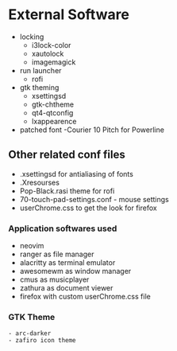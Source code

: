 # External Software
  - locking
    - i3lock-color 
    - xautolock
    - imagemagick
  - run launcher 
    - rofi
  - gtk theming
    - xsettingsd
    - gtk-chtheme
    - qt4-qtconfig
    - lxappearence
   - patched font 
    -Courier 10 Pitch for Powerline 
    
 ## Other related conf files
  - .xsettingsd for antialiasing of fonts 
  - .Xresourses
  - Pop-Black.rasi theme for rofi
  - 70-touch-pad-settings.conf - mouse settings
  - userChrome.css to get the look for firefox
  
  ### Application softwares used 
   - neovim
   - ranger as file manager 
   - alacritty as terminal emulator
   - awesomewm as window manager 
   - cmus as musicplayer 
   - zathura as document viewer
   - firefox with custom userChrome.css file
   
   ### GTK Theme
    - arc-darker
    - zafiro icon theme
